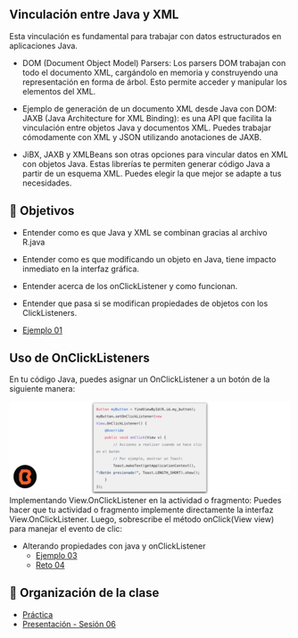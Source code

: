## Vinculación entre Java y XML 

Esta vinculación es fundamental para trabajar con datos estructurados en aplicaciones Java. 

* DOM (Document Object Model) Parsers:
Los parsers DOM trabajan con todo el documento XML, cargándolo en memoria y construyendo una representación en forma de árbol. Esto permite acceder y manipular los elementos del XML.
* Ejemplo de generación de un documento XML desde Java con DOM:
JAXB (Java Architecture for XML Binding): es una API que facilita la vinculación entre objetos Java y documentos XML. Puedes trabajar cómodamente con XML y JSON utilizando anotaciones de JAXB.

* JiBX, JAXB y XMLBeans son otras opciones para vincular datos en XML con objetos Java. Estas librerías te permiten generar código Java a partir de un esquema XML. Puedes elegir la que mejor se adapte a tus necesidades.


## 🎯 Objetivos
- Entender como es que Java y XML se combinan gracias al archivo R.java
- Entender como es que modificando un objeto en Java, tiene impacto inmediato en la interfaz gráfica.
- Entender acerca de los onClickListener y como funcionan.
- Entender que pasa si se modifican propiedades de objetos con los ClickListeners.
 
- [Ejemplo 01](Ejemplo-01)

## Uso de OnClickListeners

En tu código Java, puedes asignar un OnClickListener a un botón de la siguiente manera:

![Módulos Android Studio](img/01.png)
Implementando View.OnClickListener en la actividad o fragmento:
Puedes hacer que tu actividad o fragmento implemente directamente la interfaz View.OnClickListener. Luego, sobrescribe el método onClick(View view) para manejar el evento de clic:


- Alterando propiedades con java y onClickListener	
	- [Ejemplo 03](Ejemplo-03)
	- [Reto 04](Reto-04)


## 📝 Organización de la clase

- [Práctica](Practica-06)
- [Presentación - Sesión 06](presentacion/Sesion-06.pptx)